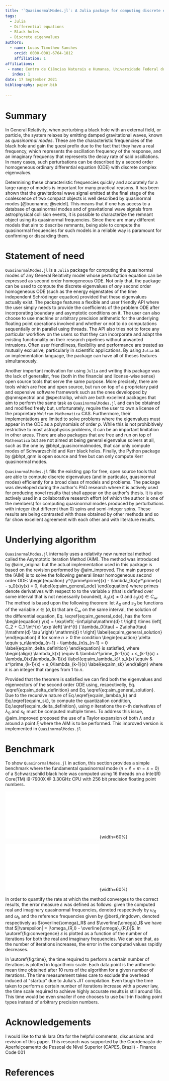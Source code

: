```yaml
---
title: '`QuasinormalModes.jl`: A Julia package for computing discrete eigenvalues of second order ODEs'
tags:
  - Julia
  - Differential equations
  - Black holes
  - Discrete eigenvalues
authors:
  - name: Lucas Timotheo Sanches
    orcid: 0000-0001-6764-1812
    affiliation: 1 
affiliations:
 - name: Centro de Ciências Naturais e Humanas, Universidade Federal do ABC (UFABC)
   index: 1
date: 17 September 2021
bibliography: paper.bib

---
```


# Summary

In General Relativity, when perturbing a black hole with an external field, or particle, the system relaxes by emitting damped gravitational waves, known as *quasinormal modes*. These are the characteristic frequencies of the black hole and gain the *quasi* prefix due to the fact that they have a real frequency, which represents the oscillation frequency of the response, and an imaginary frequency that represents the decay rate of said oscillations. In many cases, such perturbations can be described by a second order homogeneous ordinary differential equation (ODE) with discrete complex eigenvalues.

Determining these characteristic frequencies quickly and accurately for a large range of models is important for many practical reasons. It has been shown that the gravitational wave signal emitted at the final stage of the coalescence of two compact objects is well described by quasinormal modes [@buonanno; @seidel]. This means that if one has access to a database of quasinormal modes and of gravitational wave signals from astrophysical collision events, it is possible to characterize the remnant object using its quasinormal frequencies. Since there are many different models that aim to describe remnants, being able to compute the quasinormal frequencies for such models in a reliable way is paramount for confirming or discarding them.

# Statement of need

`QuasinormalModes.jl` is a `Julia` package for computing the quasinormal modes of any General Relativity model whose perturbation equation can be expressed as second order  homogeneous ODE. Not only that, the package can be used to compute the discrete eigenvalues of *any* second order homogeneous ODE (such as the energy eigenstates of the time independent Schrödinger equation) provided that these eigenvalues actually exist. The package features a flexible and user friendly API where the user simply needs to provide the coefficients of the problem ODE after incorporating boundary and asymptotic conditions on it. The user can also choose to use machine or arbitrary precision arithmetic for the underlying floating point operations involved and whether or not to do computations sequentially or in parallel using threads. The API also tries not to force any particular workflow on the users so that they can incorporate and adapt the existing functionality on their research pipelines without unwanted intrusions. Often user friendliness, flexibility and performance are treated as mutually exclusive, particularly in scientific applications. By using `Julia` as an implementation language, the package can have all of theses features simultaneously.

Another important motivation for using `Julia` and writing this package was the lack of generalist, free (both in the financial and license-wise sense) open source tools that serve the same purpose. More precisely, there are tools which are free and open source, but run on top of a proprietary paid and expensive software framework such as the ones developped by @qnmspectral and @spectralbp, which are both excellent packages that aim to perform the same task as `QuasinormalModes.jl` and can be obtained and modified freely but, unfortunately, require the user to own a license of the proprietary `Wolfram Mathematica` CAS. Furthermore, their implementations are limited to solve problems where the eigenvalues must appear in the ODE as a polynomials of order $p$. While this is not prohibitively restrictive to most astrophysics problems, it can be an important limitation in other areas. There are also packages that are free and run on top of `Mathematica` but are not aimed at being general eigenvalue solvers at all, such as the one by @bhpt_quasinormalmodes, that can only compute modes of Schwarzschild and Kerr black holes. Finally, the Python package  by @bhpt_qnm is open source and free but can only compute Kerr quasinormal modes.

`QuasinormalModes.jl` fills the existing gap for free, open source tools that are able to compute discrete eigenvalues (and in particular, quasinormal modes) efficiently for a broad class of models and problems. The package was developed during the author's PhD research where it is actively used for producing novel results that shall appear on the author's thesis. It is also actively used in a collaborative research effort (of which the author is one of the members) for computing quasinormal modes produced by perturbations with integer (but different than 0) spins and semi-integer spins. These results are being contrasted with those obtained by other methods and so far show excellent agreement with each other and with literature results.

# Underlying algorithm

`QuasinormalModes.jl` internally uses a relativity new numerical method called the Asymptotic Iteration Method (AIM). The method was introduced by @aim_original but the actual implementation used in this package is based on the revision performed by @aim_improved. The main purpose of the (AIM) is to solve the following general linear homogeneous second order ODE:
\begin{equation}
    y^{\prime\prime}(x) - \lambda_0(x)y^\prime(x) - s_0(x)y(x) = 0,
    \label{eq:aim_general_ode}
\end{equation}
where primes denote derivatives with respect to to the variable $x$ (that is defined over some interval that is not necessarily bounded), $\lambda_0(x) \neq 0$ and $s_0(x) \in C_\infty$. The method is based upon the following theorem: let $\lambda_0$ and $s_0$ be functions of the variable $x \in (a,b)$ that are $C_\infty$ on the same interval, the solution of the differential equation, Eq. \eqref{eq:aim_general_ode}, has the form
\begin{equation}
    y(x) = \exp\left( -\int\alpha\mathrm{d} t \right) \times \left[ C_2 + C_1 \int^{x} \exp \left( \int^{t} ( \lambda_0(\tau) + 2\alpha(\tau) )\mathrm{d} \tau \right) \mathrm{d} t \right]
    \label{eq:aim_general_solution}
\end{equation}
if for some $n>0$ the condition
\begin{equation}
    \delta \equiv s_n\lambda_{n-1} - \lambda_{n}s_{n-1} = 0
    \label{eq:aim_delta_definition}
\end{equation}
is satisfied, where
\begin{align}
    \lambda_k(x) \equiv & \lambda^\prime_{k-1}(x) + s_{k-1}(x) + \lambda_0(x)\lambda_{k-1}(x) \label{eq:aim_lambda_k}\\
    s_k(x) \equiv & s^\prime_{k-1}(x) + s_0\lambda_{k-1}(x) \label{eq:aim_sk}
\end{align}
where $k$ is an integer that ranges from $1$ to $n$.

Provided that the theorem is satisfied we can find both the eigenvalues and eigenvectors of the second order ODE using, respectivelly, Eq. \eqref{eq:aim_delta_definition} and Eq. \eqref{eq:aim_general_solution}. Due to the recursive nature of Eq.\eqref{eq:aim_lambda_k} and Eq.\eqref{eq:aim_sk}, to compute the quantization condition, Eq.\eqref{eq:aim_delta_definition}, using $n$ iterations the $n$-th derivatives of $\lambda_0$ and $s_0$ must be computed multiple times. To address this issue, @aim_improved proposed the use of a Taylor expansion of both $\lambda$ and $s$ around a point $\xi$ where the AIM is to be performed. This improved version is implemented in `QuasinormalModes.jl`

# Benchmark

To show `QuasinormalModes.jl` in action, this section provides a simple benchmark where the fundamental quasinormal mode ($n=\ell=m=s=0$) of a Schwarzschild black hole was computed using 16 threads on a Intel(R) Core(TM) i9-7900X @ 3.30GHz CPU with 256 bit precision floating point numbers. 

![Error convergence for the fundamental Schwarzschild quasinormal mode as a function of the number of AIM iterations.\label{fig:convergence}](err.pdf){width=60%}

![Time taken to compute the fundamental Schwarzschild quasinormal mode as a function of the number of AIM iterations on a logarithmic scale.\label{fig:time}](perf.pdf){width=60%}

In order to quantify the rate at which the method converges to the correct results, the error measure $\varepsilon$ was defined as follows: given the computed real and imaginary quasinormal frequencies, denoted respectively by $\omega_R$ and $\omega_I$, and the reference frequencies given by @berti_ringdown, denoted respectively as $\overline{\omega}_R$ and $\overline{\omega}_I$ we have that $|\varepsilon| = |\omega_{R,I} - \overline{\omega}_{R,I}|$. In \autoref{fig:convergence} $\varepsilon$ is plotted as a function of the number of iterations for both the real and imaginary frequencies. We can see that, as the number of iterations increases, the error in the computed values rapidly decreases.

In \autoref{fig:time}, the time required to perform a certain number of iterations is plotted in logarithmic scale. Each data point is the arithmetic mean time obtained after 10 runs of the algorithm for a given number of iterations. The time measurement takes care to exclude the overhead induced at "startup" due to Julia's JIT compilation. Even tough the time taken to perform a certain number of iterations increase with a power law, the time scale required to achieve highly accurate results is still around 10s. This time would be even smaller if one chooses to use built-in floating point types instead of arbitrary precision numbers.

# Acknowledgements

I would like to thank Iara Ota for the helpful comments, discussions and revision of this paper. This research was supported by the Coordenação de Aperfeiçoamento de Pessoal de Nível Superior (CAPES, Brazil) - Finance Code 001

# References
